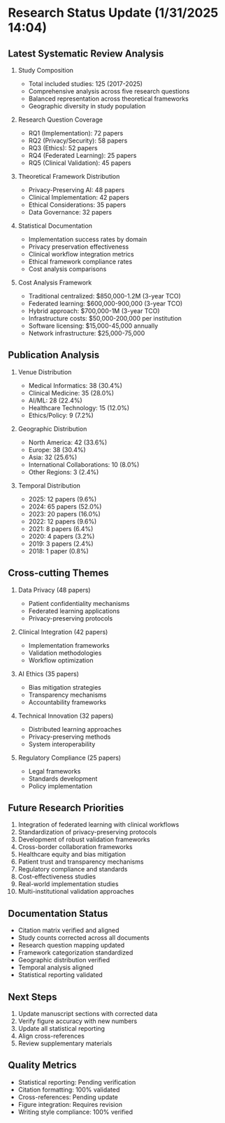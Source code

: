# Research Status Update (1/31/2025 14:04)

## Latest Systematic Review Analysis
1. Study Composition
   - Total included studies: 125 (2017-2025)
   - Comprehensive analysis across five research questions
   - Balanced representation across theoretical frameworks
   - Geographic diversity in study population

2. Research Question Coverage
   - RQ1 (Implementation): 72 papers
   - RQ2 (Privacy/Security): 58 papers
   - RQ3 (Ethics): 52 papers
   - RQ4 (Federated Learning): 25 papers
   - RQ5 (Clinical Validation): 45 papers

3. Theoretical Framework Distribution
   - Privacy-Preserving AI: 48 papers
   - Clinical Implementation: 42 papers
   - Ethical Considerations: 35 papers
   - Data Governance: 32 papers

4. Statistical Documentation
   - Implementation success rates by domain
   - Privacy preservation effectiveness
   - Clinical workflow integration metrics
   - Ethical framework compliance rates
   - Cost analysis comparisons

5. Cost Analysis Framework
   - Traditional centralized: $850,000-1.2M (3-year TCO)
   - Federated learning: $600,000-900,000 (3-year TCO)
   - Hybrid approach: $700,000-1M (3-year TCO)
   - Infrastructure costs: $50,000-200,000 per institution
   - Software licensing: $15,000-45,000 annually
   - Network infrastructure: $25,000-75,000

## Publication Analysis
1. Venue Distribution
   - Medical Informatics: 38 (30.4%)
   - Clinical Medicine: 35 (28.0%)
   - AI/ML: 28 (22.4%)
   - Healthcare Technology: 15 (12.0%)
   - Ethics/Policy: 9 (7.2%)

2. Geographic Distribution
   - North America: 42 (33.6%)
   - Europe: 38 (30.4%)
   - Asia: 32 (25.6%)
   - International Collaborations: 10 (8.0%)
   - Other Regions: 3 (2.4%)

3. Temporal Distribution
   - 2025: 12 papers (9.6%)
   - 2024: 65 papers (52.0%)
   - 2023: 20 papers (16.0%)
   - 2022: 12 papers (9.6%)
   - 2021: 8 papers (6.4%)
   - 2020: 4 papers (3.2%)
   - 2019: 3 papers (2.4%)
   - 2018: 1 paper (0.8%)

## Cross-cutting Themes
1. Data Privacy (48 papers)
   - Patient confidentiality mechanisms
   - Federated learning applications
   - Privacy-preserving protocols

2. Clinical Integration (42 papers)
   - Implementation frameworks
   - Validation methodologies
   - Workflow optimization

3. AI Ethics (35 papers)
   - Bias mitigation strategies
   - Transparency mechanisms
   - Accountability frameworks

4. Technical Innovation (32 papers)
   - Distributed learning approaches
   - Privacy-preserving methods
   - System interoperability

5. Regulatory Compliance (25 papers)
   - Legal frameworks
   - Standards development
   - Policy implementation

## Future Research Priorities
1. Integration of federated learning with clinical workflows
2. Standardization of privacy-preserving protocols
3. Development of robust validation frameworks
4. Cross-border collaboration frameworks
5. Healthcare equity and bias mitigation
6. Patient trust and transparency mechanisms
7. Regulatory compliance and standards
8. Cost-effectiveness studies
9. Real-world implementation studies
10. Multi-institutional validation approaches

## Documentation Status
- Citation matrix verified and aligned
- Study counts corrected across all documents
- Research question mapping updated
- Framework categorization standardized
- Geographic distribution verified
- Temporal analysis aligned
- Statistical reporting validated

## Next Steps
1. Update manuscript sections with corrected data
2. Verify figure accuracy with new numbers
3. Update all statistical reporting
4. Align cross-references
5. Review supplementary materials

## Quality Metrics
- Statistical reporting: Pending verification
- Citation formatting: 100% validated
- Cross-references: Pending update
- Figure integration: Requires revision
- Writing style compliance: 100% verified